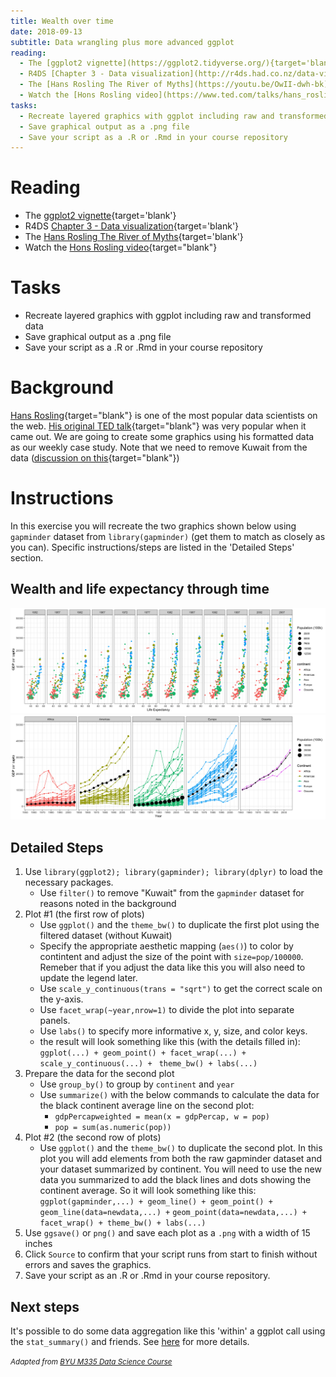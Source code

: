 ```yaml
---
title: Wealth over time
date: 2018-09-13 
subtitle: Data wrangling plus more advanced ggplot
reading:
  - The [ggplot2 vignette](https://ggplot2.tidyverse.org/){target='blank'}
  - R4DS [Chapter 3 - Data visualization](http://r4ds.had.co.nz/data-visualisation.html){target='blank'}
  - The [Hans Rosling The River of Myths](https://youtu.be/OwII-dwh-bk){target='blank'}
  - Watch the [Hons Rosling video](https://www.ted.com/talks/hans_rosling_shows_the_best_stats_you_ve_ever_seen){target="blank"}
tasks:
  - Recreate layered graphics with ggplot including raw and transformed data
  - Save graphical output as a .png file
  - Save your script as a .R or .Rmd in your course repository
---
```





# Reading

- The [ggplot2 vignette](https://ggplot2.tidyverse.org/){target='blank'}
- R4DS [Chapter 3 - Data visualization](http://r4ds.had.co.nz/data-visualisation.html){target='blank'}
- The [Hans Rosling The River of Myths](https://youtu.be/OwII-dwh-bk){target='blank'}
- Watch the [Hons Rosling video](https://www.ted.com/talks/hans_rosling_shows_the_best_stats_you_ve_ever_seen){target="blank"}

# Tasks

- Recreate layered graphics with ggplot including raw and transformed data
- Save graphical output as a .png file
- Save your script as a .R or .Rmd in your course repository


# Background

[Hans Rosling](http://www.gapminder.org/news/sad-to-announce-hans-rosling-passed-away-this-morning/){target="blank"} is one of the most popular data scientists on the web. [His original TED talk](https://www.ted.com/talks/hans_rosling_shows_the_best_stats_you_ve_ever_seen){target="blank"} was very popular when it came out.  We are going to create some graphics using his formatted data as our weekly case study. Note that we need to remove Kuwait from the data ([discussion on this](https://github.com/jennybc/gapminder/issues/9){target="blank"})

# Instructions

In this exercise you will recreate the two graphics shown below using `gapminder` dataset from `library(gapminder)` (get them to match as closely as you can). Specific instructions/steps are listed in the 'Detailed Steps' section.


## Wealth and life expectancy through time

![](CS_03_files/figure-html/code1-1.png)<!-- -->![](CS_03_files/figure-html/code1-2.png)<!-- -->


## Detailed Steps

1. Use `library(ggplot2); library(gapminder); library(dplyr)` to load the necessary packages.
      * Use `filter()` to remove "Kuwait" from the `gapminder` dataset for reasons noted in the background
2. Plot #1 (the first row of plots) 
      * Use `ggplot()` and the `theme_bw()` to duplicate the first plot using the filtered dataset (without Kuwait)
      * Specify the appropriate aesthetic mapping (`aes()`) to color by contintent and adjust the size of the point with `size=pop/100000`.  Remeber that if you adjust the data like this you will also need to update the legend later.
      * Use  `scale_y_continuous(trans = "sqrt")` to get the correct scale on the y-axis.
      * Use `facet_wrap(~year,nrow=1)` to divide the plot into separate panels.
      * Use `labs()` to specify more informative x, y, size, and color keys.  
      * the result will look something like this (with the details filled in):
   `ggplot(...) + geom_point() + facet_wrap(...) + scale_y_continuous(...) + ` `theme_bw() + labs(...)`
3. Prepare the data for the second plot
      * Use `group_by()` to group by `continent` and `year`
      * Use `summarize()` with the below commands to calculate the data for the black continent average line on the second plot:
         * `gdpPercapweighted = mean(x = gdpPercap, w = pop)`
         * `pop = sum(as.numeric(pop))` 
4. Plot #2 (the second row of plots) 
      * Use `ggplot()` and the `theme_bw()` to duplicate the second plot. In this plot you will add elements from both the raw gapminder dataset and your dataset summarized by continent. You will need to use the new data you summarized to add the black lines and dots showing the continent average. So it will look something like this:
     ` ggplot(gapminder,...) + geom_line() + geom_point() + geom_line(data=newdata,...) + ` `geom_point(data=newdata,...) + facet_wrap() + theme_bw() + labs(...)`
5. Use `ggsave()` or `png()` and save each plot as a `.png` with a width of 15 inches
6. Click `Source` to confirm that your script runs from start to finish without errors and saves the graphics.
7. Save your script as an .R or .Rmd in your course repository.

## Next steps

It's possible to do some data aggregation like this 'within' a ggplot call using the `stat_summary()` and friends.  See [here](https://ggplot2.tidyverse.org/reference/stat_summary.html) for more details.


<i> <small> Adapted from [BYU M335 Data Science Course](https://byuistats.github.io/M335) </small> </i>

